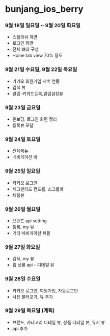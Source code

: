 # bunjang_ios_berry

### 9월 18일 일요일 ~ 9월 20일 화요일 
- 스플래쉬 화면
- 로그인 화면 
- 전체 뼈대 구성
- Home tab view 70% 정도


### 9월 21일 수요일, 9월 22일 목요일 
- 카카오 회원가입 서버 연동
- 검색 뷰
- 알림-키워드등록,알림설정뷰

### 9월 23일 금요일
- 온보딩, 로그인 화면 정리 
- 등록뷰 모달

### 9월 24일 토요일
- 전체메뉴
- 네비게이션 바 

### 9월 25일 일요일
- 카카오 로그인
- 세그멘티드 컨드롤, 스크롤바
- 채팅뷰


### 9월 26일 월요일
- 브랜드 api setting
- 등록, my 뷰 
- 기타 네비게이션 뷰들 


### 9월 27일 화요일
- 검색, my 뷰 
- 홈 상품 api - 디테일 뷰

### 9월 28일 수요일
- 카카오 로그인, 회원가입, 자동로그인 
- 사진 불러오기, 뷰 추가 

### 9월 29일 목요일 (계획)
 - 브랜드, 카테고리 디테일 뷰, 상품 디테일 뷰, 유저 뷰 
 - api 추가 


